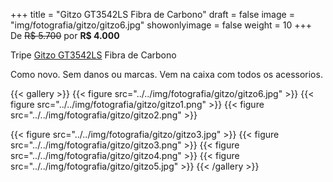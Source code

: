 +++
title = "Gitzo GT3542LS Fibra de Carbono"
draft = false
image = "img/fotografia/gitzo/gitzo6.jpg"
showonlyimage = false
weight = 10
+++
De ~~R$ 5.700~~ por **R$ 4.000**

Tripe [Gitzo GT3542LS](https://www.the-digital-picture.com/Reviews/Gitzo-GT3542LS-Systematic-Carbon-Fiber-Tripod.aspx) Fibra de Carbono
<!--more-->

Como novo. Sem danos ou marcas. Vem na caixa com todos os acessorios.

{{< gallery >}}
{{< figure src="../../img/fotografia/gitzo/gitzo6.jpg" >}}
{{< figure src="../../img/fotografia/gitzo/gitzo1.png" >}}
{{< figure src="../../img/fotografia/gitzo/gitzo2.png" >}}

{{< figure src="../../img/fotografia/gitzo/gitzo3.jpg" >}}
{{< figure src="../../img/fotografia/gitzo/gitzo3.png" >}}
{{< figure src="../../img/fotografia/gitzo/gitzo4.png" >}}
{{< figure src="../../img/fotografia/gitzo/gitzo5.jpg" >}}
{{< /gallery >}}
